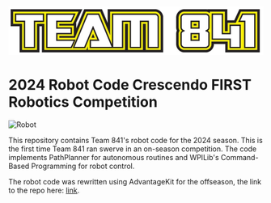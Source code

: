 ![Logo](/Team_841_logo.jpg)
# 2024 Robot Code Crescendo FIRST Robotics Competition
![Robot](/Calliope.jpg)

This repository contains Team 841's robot code for the 2024 season. This is the first time Team 841 ran swerve in an on-season competition. The code implements PathPlanner for autonomous routines and WPILib's Command-Based Programming for robot control.

The robot code was rewritten using AdvantageKit for the offseason, the link to the repo here: [link](https://github.com/Team841/CalliopeAK).
